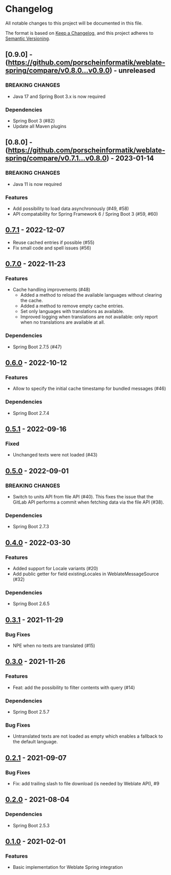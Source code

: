 # Changelog

All notable changes to this project will be documented in this file.

The format is based on [Keep a Changelog](https://keepachangelog.com/en/1.0.0/), and this project adheres
to [Semantic Versioning](https://semver.org/spec/v2.0.0.html).

## [0.9.0] - (https://github.com/porscheinformatik/weblate-spring/compare/v0.8.0...v0.9.0) - unreleased

### BREAKING CHANGES

- Java 17 and Spring Boot 3.x is now required

### Dependencies

- Spring Boot 3 (#82)
- Update all Maven plugins

## [0.8.0] - (https://github.com/porscheinformatik/weblate-spring/compare/v0.7.1...v0.8.0) - 2023-01-14

### BREAKING CHANGES

- Java 11 is now required

### Features

- Add possibility to load data asynchronously (#49, #58)
- API compatability for Spring Framework 6 / Spring Boot 3 (#59, #60)

## [0.7.1](https://github.com/porscheinformatik/weblate-spring/compare/v0.7.0...v0.7.1) - 2022-12-07

- Reuse cached entries if possible (#55)
- Fix small code and spell issues (#56)

## [0.7.0](https://github.com/porscheinformatik/weblate-spring/compare/v0.6.0...v0.7.0) - 2022-11-23

### Features

- Cache handling improvements (#48)
  - Added a method to reload the available languages without clearing the cache.
  - Added a method to remove empty cache entries.
  - Set only languages with translations as available.
  - Improved logging when translations are not available: only report when no translations are available at all.

### Dependencies

- Spring Boot 2.7.5 (#47)

## [0.6.0](https://github.com/porscheinformatik/weblate-spring/compare/v0.5.1...v0.6.0) - 2022-10-12

### Features

- Allow to specify the initial cache timestamp for bundled messages (#46)

### Dependencies

- Spring Boot 2.7.4

## [0.5.1](https://github.com/porscheinformatik/weblate-spring/compare/v0.5.0...v0.5.1) - 2022-09-16

### Fixed

- Unchanged texts were not loaded (#43)

## [0.5.0](https://github.com/porscheinformatik/weblate-spring/compare/v0.4.0...v0.5.0) - 2022-09-01

### BREAKING CHANGES

- Switch to units API from file API (#40). This fixes the issue that the GitLab API performs a commit when fetching data via the file API (#38).

### Dependencies

- Spring Boot 2.7.3

## [0.4.0](https://github.com/porscheinformatik/weblate-spring/compare/v0.3.0...v0.4.1) - 2022-03-30

### Features

- Added support for Locale variants (#20)
- Add public getter for field existingLocales in WeblateMessageSource (#32)

### Dependencies

- Spring Boot 2.6.5

## [0.3.1](https://github.com/porscheinformatik/weblate-spring/compare/v0.3.0...v0.3.1) - 2021-11-29

### Bug Fixes

- NPE when no texts are translated (#15)

## [0.3.0](https://github.com/porscheinformatik/weblate-spring/compare/v0.2.1...v0.3.0) - 2021-11-26

### Features

- Feat: add the possibility to filter contents with query (#14)

### Dependencies

- Spring Boot 2.5.7

### Bug Fixes

- Untranslated texts are not loaded as empty which enables a fallback to the default language.

## [0.2.1](https://github.com/porscheinformatik/weblate-spring/compare/v0.2.0...v0.2.1) - 2021-09-07

### Bug Fixes

- Fix: add trailing slash to file download (is needed by Weblate API), #9

## [0.2.0](https://github.com/porscheinformatik/weblate-spring/compare/v0.1.0...v0.2.0) - 2021-08-04

### Dependencies

- Spring Boot 2.5.3

## [0.1.0](https://github.com/porscheinformatik/weblate-spring/tree/v0.1.0) - 2021-02-01

### Features

- Basic implementation for Weblate Spring integration

[0.1.0]: https://github.com/porscheinformatik/weblate-spring/releases/tag/v0.1.0
